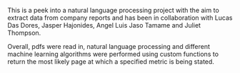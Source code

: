 This is a peek into a natural language processing project with the aim to extract data from company reports and has been in collaboration with Lucas Das Dores, 
Jasper Hajonides, Angel Luis Jaso Tamame and Juliet Thompson.

Overall, pdfs were read in, natural language processing and different machine learning algorithms were performed using custom functions to return the most likely page at which a specified metric is being stated. 
